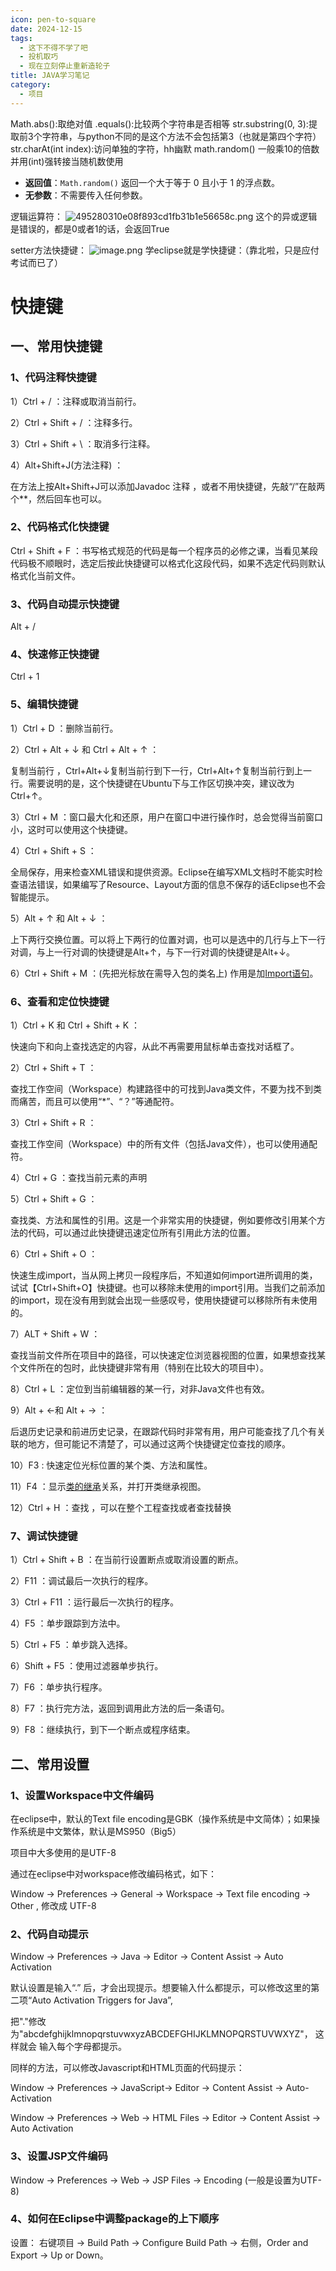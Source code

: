 ```yaml
---
icon: pen-to-square
date: 2024-12-15
tags:
  - 这下不得不学了吧
  - 投机取巧
  - 现在立刻停止重新造轮子
title: JAVA学习笔记
category:
  - 项目
---
```

Math.abs():取绝对值
.equals():比较两个字符串是否相等
str.substring(0, 3):提取前3个字符串，与python不同的是这个方法不会包括第3（也就是第四个字符）
str.charAt(int index):访问单独的字符，hh幽默
math.random()  一般乘10的倍数并用(int)强转接当随机数使用
- **返回值**：`Math.random()` 返回一个大于等于 0 且小于 1 的浮点数。
- **无参数**：不需要传入任何参数。

逻辑运算符：
![495280310e08f893cd1fb31b1e56658c.png](https://cdn.jsdelivr.net/gh/fakeppa/blog-img/c9312309123.png)
这个的异或逻辑是错误的，都是0或者1的话，会返回True

setter方法快捷键：
![image.png](https://cdn.jsdelivr.net/gh/fakeppa/blog-img/IHASDwdwd6.png)
学eclipse就是学快捷键：（靠北啦，只是应付考试而已了）
# 快捷键
## 一、常用快捷键

### 1、代码注释快捷键

1）Ctrl + / ：注释或取消当前行。

2）Ctrl + Shift + / ：注释多行。

3）Ctrl + Shift + \ ：取消多行注释。

4）Alt+Shift+J(方法注释) ：

在方法上按Alt+Shift+J可以添加Javadoc 注释 ，或者不用快捷键，先敲“/”在敲两个**，然后回车也可以。

### 2、代码格式化快捷键

Ctrl + Shift + F ：书写格式规范的代码是每一个程序员的必修之课，当看见某段代码极不顺眼时，选定后按此快捷键可以格式化这段代码，如果不选定代码则默认格式化当前文件。

### 3、代码自动提示快捷键

Alt + /

### 4、快速修正快捷键

Ctrl + 1

### 5、编辑快捷键

1）Ctrl + D ：删除当前行。

2）Ctrl + Alt + ↓ 和 Ctrl + Alt + ↑ ：

复制当前行 ，Ctrl+Alt+↓复制当前行到下一行，Ctrl+Alt+↑复制当前行到上一行。需要说明的是，这个快捷键在Ubuntu下与工作区切换冲突，建议改为Ctrl+↑。

3）Ctrl + M ：窗口最大化和还原，用户在窗口中进行操作时，总会觉得当前窗口小，这时可以使用这个快捷键。

4）Ctrl + Shift + S ：

全局保存，用来检查XML错误和提供资源。Eclipse在编写XML文档时不能实时检查语法错误，如果编写了Resource、Layout方面的信息不保存的话Eclipse也不会智能提示。

5）Alt + ↑ 和 Alt + ↓ ：

上下两行交换位置。可以将上下两行的位置对调，也可以是选中的几行与上下一行对调，与上一行对调的快捷键是Alt+↑，与下一行对调的快捷键是Alt+↓。

6）Ctrl + Shift + M ：(先把光标放在需导入包的类名上) 作用是加[Import语句](https://so.csdn.net/so/search?q=Import%E8%AF%AD%E5%8F%A5&spm=1001.2101.3001.7020)。

### 6、查看和定位快捷键

1）Ctrl + K 和 Ctrl + Shift + K ：

快速向下和向上查找选定的内容，从此不再需要用鼠标单击查找对话框了。

2）Ctrl + Shift + T ：

查找工作空间（Workspace）构建路径中的可找到Java类文件，不要为找不到类而痛苦，而且可以使用“*”、“？”等通配符。

3）Ctrl + Shift + R ：

查找工作空间（Workspace）中的所有文件（包括Java文件），也可以使用通配符。

4）Ctrl + G ：查找当前元素的声明

5）Ctrl + Shift + G ：

查找类、方法和属性的引用。这是一个非常实用的快捷键，例如要修改引用某个方法的代码，可以通过此快捷键迅速定位所有引用此方法的位置。

6）Ctrl + Shift + O ：

快速生成import，当从网上拷贝一段程序后，不知道如何import进所调用的类，试试【Ctrl+Shift+O】快捷键。也可以移除未使用的import引用。当我们之前添加的import，现在没有用到就会出现一些感叹号，使用快捷键可以移除所有未使用的。

7）ALT + Shift + W ：

查找当前文件所在项目中的路径，可以快速定位浏览器视图的位置，如果想查找某个文件所在的包时，此快捷键非常有用（特别在比较大的项目中）。

8）Ctrl + L ：定位到当前编辑器的某一行，对非Java文件也有效。

9）Alt + ←和 Alt + → ：

后退历史记录和前进历史记录，在跟踪代码时非常有用，用户可能查找了几个有关联的地方，但可能记不清楚了，可以通过这两个快捷键定位查找的顺序。

10）F3 : 快速定位光标位置的某个类、方法和属性。

11）F4 ：显示[类的继承](https://so.csdn.net/so/search?q=%E7%B1%BB%E7%9A%84%E7%BB%A7%E6%89%BF&spm=1001.2101.3001.7020)关系，并打开类继承视图。

12）Ctrl + H ：查找 ，可以在整个工程查找或者查找替换

### 7、调试快捷键

1）Ctrl + Shift + B ：在当前行设置断点或取消设置的断点。

2）F11 ：调试最后一次执行的程序。

3）Ctrl + F11 ：运行最后一次执行的程序。

4）F5 ：单步跟踪到方法中。

5）Ctrl + F5 ：单步跳入选择。

6）Shift + F5 ：使用过滤器单步执行。

7）F6 ：单步执行程序。

8）F7 ：执行完方法，返回到调用此方法的后一条语句。

9）F8 ：继续执行，到下一个断点或程序结束。

## 二、常用设置

### 1、设置Workspace中文件编码

在eclipse中，默认的Text file encoding是GBK（操作系统是中文简体）；如果操作系统是中文繁体，默认是MS950（Big5）

项目中大多使用的是UTF-8

通过在eclipse中对workspace修改编码格式，如下：

Window -> Preferences -> General -> Workspace -> Text file encoding -> Other , 修改成 UTF-8

### 2、代码自动提示

Window -> Preferences -> Java -> Editor -> Content Assist -> Auto Activation

默认设置是输入“.” 后，才会出现提示。想要输入什么都提示，可以修改这里的第二项“Auto Activation Triggers for Java”,

把"."修改为"abcdefghijklmnopqrstuvwxyzABCDEFGHIJKLMNOPQRSTUVWXYZ"， 这样就会 输入每个字母都提示。

同样的方法，可以修改Javascript和HTML页面的代码提示：

Window -> Preferences -> JavaScript-> Editor -> Content Assist -> Auto-Activation

Window -> Preferences -> Web -> HTML Files -> Editor -> Content Assist -> Auto Activation

### 3、设置JSP文件编码

Window -> Preferences -> Web -> JSP Files -> Encoding (一般是设置为UTF-8)

### 4、如何在Eclipse中调整package的上下顺序

设置： 右键项目 -> Build Path -> Configure Build Path -> 右侧，Order and Export -> Up or Down。